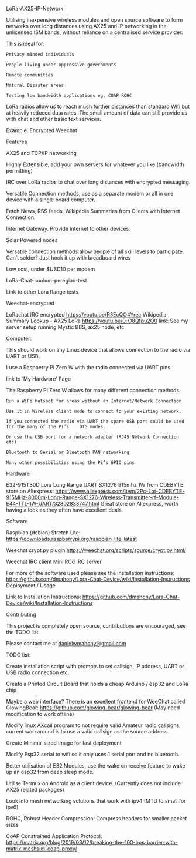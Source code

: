 LoRa-AX25-IP-Network

Utilising inexpensive wireless modules and open source software to form networks over long distances using AX25 and IP networking in the unlicensed ISM bands, without reliance on a centralised service provider.


This is ideal for:

    Privacy minded individuals

    People living under oppressive governments

    Remote communities
	
    Natural Disaster areas

    Testing low bandwidth applications eg, COAP ROHC
	
	

LoRa radios allow us to reach much further distances than standard Wifi but at heavily reduced data rates. The small amount of data can still provide us with chat and other basic text services.

Example: Encrypted Weechat

Features

AX25 and TCP/IP networking

Highly Extensible, add your own servers for whatever you like (bandwidth permitting)

IRC over LoRa radios to chat over long distances with encrypted messaging.

Versatile Connection methods, use as a separate modem or all in one device with a single board computer.

Fetch News, RSS feeds, Wikipedia Summaries from Clients with Internet Connection.

Internet Gateway. Provide internet to other devices.

Solar Powered nodes 

Versatile connection methods allow people of all skill levels to participate. Can’t solder? Just hook it up with breadboard wires 

Low cost, under $USD10 per modem





LoRa-Chat-coolum-peregian-test

Link to other Lora Range tests

Weechat-encrypted

LoRachat IRC encrypted
https://youtu.be/R3EcQO4Yrec
Wikipedia Summary Lookup - AX25 LoRa
https://youtu.be/0-O8Qfpu2O0
link: See my server setup running Mystic BBS, ax25 node, etc  







Computer:

This should work on any Linux device that allows connection to the radio via UART or USB.

I use a Raspberry Pi Zero W with the radio connected via UART pins

link to ‘My Hardware’ Page



The Raspberry Pi Zero W allows for many different connection methods.

    Run a WiFi hotspot for areas without an Internet/Network Connection

    Use it in Wireless client mode to connect to your existing network.

    If you connected the radio via UART the spare USB port could be used for the many of the Pi’s    OTG modes.

    Or use the USB port for a network adapter (RJ45 Network Connection etc)

    Bluetooth to Serial or Bluetooth PAN networking

    Many other possibilities using the Pi’s GPIO pins



Hardware

E32-915T30D Lora Long Range UART SX1276 915mhz 1W from CDEBYTE store on Aliexpress: https://www.aliexpress.com/item/2Pc-Lot-CDEBYTE-915MHz-8000m-Long-Range-SX1276-Wireless-Transmitter-rf-Module-E44-TTL-1W-UART/32802838747.html 
Great store on Aliexpress, worth having a look as they often have excellent deals.

Software

Raspbian (debian) Stretch Lite: 
https://downloads.raspberrypi.org/raspbian_lite_latest

Weechat crypt.py plugin
https://weechat.org/scripts/source/crypt.py.html/

Weechat IRC client
MiniIRCd IRC server

For more of the software used please see the installation instructions: https://github.com/dmahony/Lora-Chat-Device/wiki/Installation-Instructions
Deployment / Usage

Link to Installation Instructions: https://github.com/dmahony/Lora-Chat-Device/wiki/Installation-Instructions



Contributing


This project is completely open source, contributions are encouraged, see the TODO list.

Please contact me at danielwmahony@gmail.com 


TODO list:


Create installation script with prompts to set callsign, IP address, UART or USB radio connection etc.

Create a Printed Circuit Board that holds a cheap Arduino / esp32 and LoRa chip

Maybe a web interface? There is an excellent frontend for WeeChat called GlowingBear:
https://github.com/glowing-bear/glowing-bear
(May need modification to work offline)

Modify linux AXcall program to not require valid Amateur radio callsigns, current workaround is to use a valid callsign as the source address.

Create Minimal sized image for fast deployment

Modify Esp32 serial to wifi so it only uses 1 serial port and no bluetooth.

Better utilisation of E32 Modules, use the wake on receive feature to wake up an esp32 from deep sleep mode. 

Utilise Termux on Android as a client device. (Currently does not include AX25 related packages)

Look into mesh networking solutions that work with ipv4 (MTU to small for ipv6) 

ROHC, Robust Header Compression: Compress headers for smaller packet sizes

CoAP Constrained Application Protocol: 
https://matrix.org/blog/2019/03/12/breaking-the-100-bps-barrier-with-matrix-meshsim-coap-proxy/
